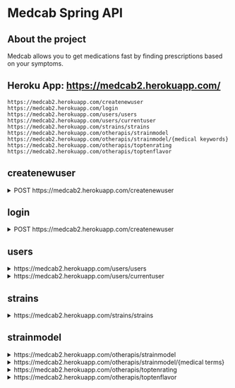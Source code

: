 # Medcab Spring API

## About the project

Medcab allows you to get medications fast by finding prescriptions based on your symptoms.

## Heroku App: https://medcab2.herokuapp.com/


```shell script
https://medcab2.herokuapp.com/createnewuser
https://medcab2.herokuapp.com/login
https://medcab2.herokuapp.com/users/users
https://medcab2.herokuapp.com/users/currentuser
https://medcab2.herokuapp.com/strains/strains
https://medcab2.herokuapp.com/otherapis/strainmodel
https://medcab2.herokuapp.com/otherapis/strainmodel/{medical keywords}
https://medcab2.herokuapp.com/otherapis/toptenrating
https://medcab2.herokuapp.com/otherapis/toptenflavor
```

## createnewuser

<details>
<summary>POST https://medcab2.herokuapp.com/createnewuser</summary>

```JSON
{
    "username": "stumps",
    "password": "ILuvM4th!",
    "primaryemail": "cuteness@home.local"
}
```

OUTPUT

```JSON
{
    "access_token": "93b627fe-8753-4715-a848-4130250b6c85",
    "token_type": "bearer",
    "scope": "read trust write"
}
```
</details>

## login
<details>
<summary>POST https://medcab2.herokuapp.com/createnewuser</summary>

```JSON
{
    "username": "finn the human",
    "password": "password"
}
```
OUTPUT

```JSON
{
  "access_token":"29ef8d09-e8cb-42c7-a061-ac350afca0a6",
  "token_type":"bearer",
  "scope":"read write trust"
}
```
</details>

## users

<details>
<summary>https://medcab2.herokuapp.com/users/users</summary>

```JSON
[
    {
        "userid": 4,
        "username": "jake the dog",
        "primaryemail": "jake@shape.go",
        "roles": [
            {
                "role": {
                    "roleid": 2,
                    "name": "USER"
                }
            }
        ],
        "currentStrain": null
    },
    {
        "userid": 5,
        "username": "ice king",
        "primaryemail": "kenny@ice.oo",
        "roles": [
            {
                "role": {
                    "roleid": 2,
                    "name": "USER"
                }
            }
        ],
        "currentStrain": null
    },
    {
        "userid": 6,
        "username": "bmo",
        "primaryemail": "bmo@at.oo",
        "roles": [
            {
                "role": {
                    "roleid": 2,
                    "name": "USER"
                }
            }
        ],
        "currentStrain": {
            "strain": "Truth Serum",
            "id": 2023,
            "flavors": "Spicy/Herbal, Citrus, Earthy",
            "effects": "Relaxed, Happy, Energetic, Talkative, Giggly",
            "medical": "Stress, Lack of Appetite",
            "type": "hybrid",
            "rating": 4.3
        }
    },
    {
        "userid": 7,
        "username": "finn the human",
        "primaryemail": "fth@oo.org",
        "roles": [
            {
                "role": {
                    "roleid": 2,
                    "name": "USER"
                }
            }
        ],
        "currentStrain": null
    }
]

```
</details>

<details>
<summary>https://medcab2.herokuapp.com/users/currentuser</summary>

```JSON
{
    "userid": 6,
    "username": "bmo",
    "primaryemail": "bmo@at.oo",
    "roles": [
        {
            "role": {
                "roleid": 2,
                "name": "USER"
            }
        }
    ],
    "currentStrain": {
        "strain": "Truth Serum",
        "id": 2023,
        "flavors": "Spicy/Herbal, Citrus, Earthy",
        "effects": "Relaxed, Happy, Energetic, Talkative, Giggly",
        "medical": "Stress, Lack of Appetite",
        "type": "hybrid",
        "rating": 4.3
    }
}
```
</details>

## strains
<details>
<summary>https://medcab2.herokuapp.com/strains/strains</summary>

```JSON
[
    {
        "id": 1,
        "strain": "Afpak",
        "rating": 4.2
    },
    {
        "id": 2,
        "strain": "African",
        "rating": 3.9
    },
    {
        "id": 3,
        "strain": "Afternoon Delight",
        "rating": 4.8
    },
    {
        "id": 4,
        "strain": "Afwreck",
        "rating": 4.2
    },
    {
        "id": 5,
        "strain": "Agent Orange",
        "rating": 4.2
    },
    {
        "id": 6,
        "strain": "Agent Tangie",
        "rating": 4.5
    },
    {
        "id": 8,
        "strain": "Alaska",
        "rating": 4.6
    },
    {
        "id": 9,
        "strain": "Alaska Thunder Grape",
        "rating": 5.0
    },
    {
        "id": 10,
        "strain": "Alaskan Ice",
        "rating": 4.4
    }
]
```
</details>

## strainmodel

<details>
<summary>https://medcab2.herokuapp.com/otherapis/strainmodel</summary>

```JSON
{
    "strain": "Truth Serum",
    "id": 2023,
    "flavors": "Spicy/Herbal, Citrus, Earthy",
    "effects": "Relaxed, Happy, Energetic, Talkative, Giggly",
    "medical": "Stress, Lack of Appetite",
    "type": "hybrid",
    "rating": 4.3
}
```
</details>

<details>
<summary>https://medcab2.herokuapp.com/otherapis/strainmodel/{medical terms}</summary>

```JSON
{
    "userid": 6,
    "username": "bmo",
    "primaryemail": "bmo@at.oo",
    "roles": [
        {
            "role": {
                "roleid": 2,
                "name": "USER"
            }
        }
    ],
    "currentStrain": {
        "strain": "King Cake",
        "id": 1167,
        "flavors": "Sweet, Vanilla, Citrus",
        "effects": "Relaxed, Euphoric, Happy, Creative, Uplifted",
        "medical": "Stress, Lack of Appetite, Eye Pressure",
        "type": "hybrid",
        "rating": 4.8
    }
}
```
</details>

<details>
<summary>https://medcab2.herokuapp.com/otherapis/toptenrating</summary>

```JSON
[
    {
        "strain": "Haze Heaven"
    },
    {
        "strain": "Fruit Spirit"
    },
    {
        "strain": "Jack Smack"
    },
    {
        "strain": "Supa Don"
    },
    {
        "strain": "Platinum Huckleberry Cookies"
    },
    {
        "strain": "Purple Jolly Rancher"
    },
    {
        "strain": "Blue Cheese"
    },
    {
        "strain": "Glad Max"
    },
    {
        "strain": "Bananas"
    },
    {
        "strain": "Alien Technology"
    }
]
```

</details>

<details>
<summary>https://medcab2.herokuapp.com/otherapis/toptenflavor</summary>

```JSON
[
    {
        "strain": "Haoma Mist"
    },
    {
        "strain": "Flowers For Algernon"
    },
    {
        "strain": "Bedford Glue"
    },
    {
        "strain": "Rainbow Jones"
    },
    {
        "strain": "Eastern European"
    },
    {
        "strain": "Ape Shit"
    },
    {
        "strain": "Jamba Juice"
    },
    {
        "strain": "Kali 47"
    },
    {
        "strain": "Big Smooth"
    },
    {
        "strain": "Negra 44"
    }
]
```
</details>






